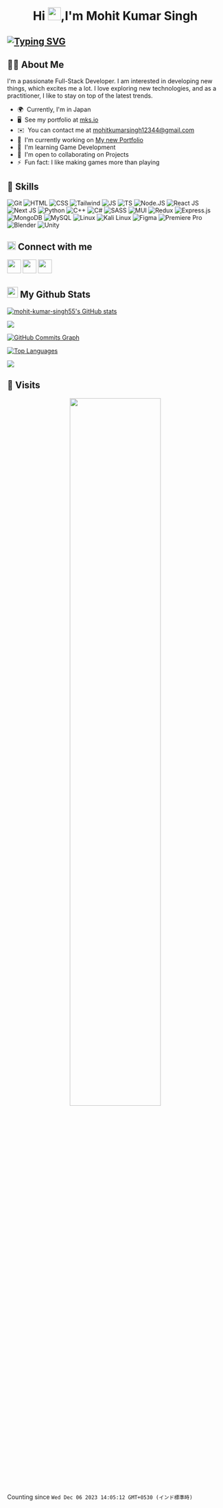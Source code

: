<h1 align="center">Hi <img src="https://raw.githubusercontent.com/MartinHeinz/MartinHeinz/master/wave.gif" width="30px" height="30px">,I'm Mohit Kumar Singh</h1>


## [![Typing SVG](https://readme-typing-svg.demolab.com?font=Fira+Code&pause=1000&width=435&lines=Full+Stack+Developer;Game+Developer)](https://git.io/typing-svg)


## 🙋‍♂️ About Me

I'm a passionate Full-Stack Developer. I am interested in developing new things, which excites me a lot. I love exploring new technologies, and as a practitioner, I like to stay on top of the latest trends.

* 🌍  Currently, I'm in Japan
* 🖥️  See my portfolio at [mks.io](http://mksio.vercel.app)
* ✉️  You can contact me at [mohitkumarsingh12344@gmail.com](mailto:mohitkumarsingh12344@gmail.com)
* 🚀  I'm currently working on [My new Portfolio](http://mksio.vercel.app)
* 🧠  I'm learning Game Development
* 🤝  I'm open to collaborating on Projects
* ⚡  Fun fact: I like making games more than playing

## 🚀 Skills


<p align="left">
  <img src="https://skillicons.dev/icons?i=git" title="Git" />
  <img src="https://skillicons.dev/icons?i=html" title="HTML" />
  <img src="https://skillicons.dev/icons?i=css" title="CSS" />
  <img src="https://skillicons.dev/icons?i=tailwind" title="Tailwind" />
  <img src="https://skillicons.dev/icons?i=javascript" title="JS" />
  <img src="https://skillicons.dev/icons?i=ts" title="TS" />
  <img src="https://skillicons.dev/icons?i=nodejs" title="Node.JS" />
  <img src="https://skillicons.dev/icons?i=react" title="React JS" />
  <img src="https://skillicons.dev/icons?i=nextjs" title="Next JS" />
  <img src="https://skillicons.dev/icons?i=py" title="Python" />
  <img src="https://skillicons.dev/icons?i=cpp" title="C++" />
  <img src="https://skillicons.dev/icons?i=cs" title="C#" />
  <img src="https://skillicons.dev/icons?i=sass" title="SASS" />
  <img src="https://skillicons.dev/icons?i=materialui" title="MUI" />
  <img src="https://skillicons.dev/icons?i=redux" title="Redux" />
  <img src="https://skillicons.dev/icons?i=express" title="Express.js" />
  <img src="https://skillicons.dev/icons?i=mongodb" title="MongoDB" />
  <img src="https://skillicons.dev/icons?i=mysql" title="MySQL" />
  <img src="https://skillicons.dev/icons?i=linux" title="Linux" />
  <img src="https://skillicons.dev/icons?i=kali" title="Kali Linux" />
  <img src="https://skillicons.dev/icons?i=figma" title="Figma" />
  <img src="https://skillicons.dev/icons?i=pr" title="Premiere Pro" />
  <img src="https://skillicons.dev/icons?i=blender" title="Blender" />
  <img src="https://skillicons.dev/icons?i=unity" title="Unity" />
<!-- <img src="https://skillicons.dev/icons?i=git,html,css,tailwind,javascript,ts,nodejs,react,nextjs,py,cpp,cs,sass,materialui,redux,express,mongodb,mysql,linux,kali,figma,pr,blender,unity&perline=15" /> -->
</p>


## <img src="https://media.giphy.com/media/2Wg89Ea84IMmkxMngo/giphy.gif" height="20"> Connect with me

<p align="left"> <a href="https://discord.com/users/sniper.mks" target="_blank" rel="noreferrer"><img src="https://raw.githubusercontent.com/danielcranney/readme-generator/main/public/icons/socials/discord.svg" width="32" height="32" /></a> <a href="http://www.instagram.com/shin.mks" target="_blank" rel="noreferrer"><img src="https://raw.githubusercontent.com/danielcranney/readme-generator/main/public/icons/socials/instagram.svg" width="32" height="32" /></a> <a href="https://www.linkedin.com/in/mohit-kumar-singh-128ab4217" target="_blank" rel="noreferrer"><img src="https://raw.githubusercontent.com/danielcranney/readme-generator/main/public/icons/socials/linkedin.svg" width="32" height="32" /></a> </p>

## <img src="https://media.giphy.com/media/cj87CxfRtrUifF3Ryk/giphy.gif" height="25"> My Github Stats

<a href="http://www.github.com/mohit-kumar-singh55"><img src="https://github-readme-stats.vercel.app/api?username=mohit-kumar-singh55&show_icons=true&hide=&count_private=true&title_color=0891b2&text_color=ffffff&icon_color=0891b2&bg_color=22272e&hide_border=true&show_icons=true" alt="mohit-kumar-singh55's GitHub stats" /></a>

<a href="http://www.github.com/mohit-kumar-singh55"><img src="https://github-readme-streak-stats.herokuapp.com/?user=mohit-kumar-singh55&stroke=ffffff&background=22272e&ring=0891b2&fire=0891b2&currStreakNum=ffffff&currStreakLabel=0891b2&sideNums=ffffff&sideLabels=ffffff&dates=ffffff&hide_border=true" /></a>

<a href="http://www.github.com/mohit-kumar-singh55"><img src="https://github-readme-activity-graph.cyclic.app/graph?username=mohit-kumar-singh55&bg_color=22272e&color=ffffff&line=0891b2&point=ffffff&area_color=22272e&area=true&hide_border=true&custom_title=GitHub%20Commits%20Graph" alt="GitHub Commits Graph" /></a>

<a href="https://github.com/mohit-kumar-singh55" align="left"><img src="https://github-readme-stats.vercel.app/api/top-langs/?username=mohit-kumar-singh55&langs_count=10&title_color=0891b2&text_color=ffffff&icon_color=0891b2&bg_color=22272e&hide_border=true&locale=en&custom_title=Top%20%Languages" alt="Top Languages" /></a>

![](https://github-profile-trophy.vercel.app/?username=mohit-kumar-singh55&theme=radical&no-frame=false&no-bg=true&margin-w=4)

## 👀 Visits

<p align="center">
  <a href="https://count.getloli.com/"><img src="https://count.getloli.com/get/@mohit-kumar-singh?theme=rule34" style="max-width: 100%;width: 65%;" /></a>
</p>

Counting since `Wed Dec 06 2023 14:05:12 GMT+0530 (インド標準時)`
